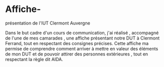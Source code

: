 # Affiche-
présentation de l'IUT Clermont Auvergne


Dans  le but cadre d'un cours de communication,  j'ai réalisé , accompagné de l'une de mes camarades , une affiche présentant  notre DUT à Clermont Ferrand, tout en respectant des consignes précises.
Cette affiche ma permise de comprendre comment arriver à mettre en valeur des éléments de mon DUT et de pouvoir attirer des personnes extérieures , tout en respectant  la règle dit AIDA.
